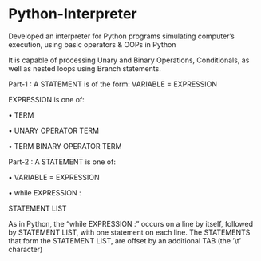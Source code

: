 # Python-Interpreter

Developed an interpreter for Python programs simulating computer’s execution, using basic operators & OOPs in Python
 
It is capable of processing Unary and Binary Operations, Conditionals, as well as nested loops using Branch statements.

Part-1 : 
A STATEMENT is of the form: VARIABLE = EXPRESSION

EXPRESSION is one of:

• TERM

• UNARY OPERATOR TERM

• TERM BINARY OPERATOR TERM

Part-2 :
A STATEMENT is one of:

• VARIABLE = EXPRESSION

• while EXPRESSION :

 STATEMENT LIST
    
As in Python, the “while EXPRESSION :” occurs on a line by itself, followed by STATEMENT LIST, with one statement on each line. The STATEMENTS that form the STATEMENT LIST, are offset by an additional TAB (the ’\t’ character)
